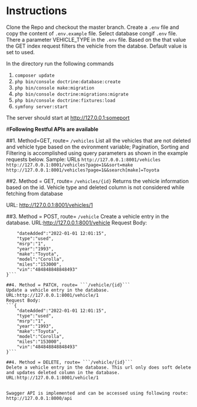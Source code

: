 # Instructions

Clone the Repo and checkout the master branch.
Create a ```.env``` file and copy the content of ```.env.example``` file. Select database congif ```.env``` file.
There a parameter VEHICLE_TYPE in the ```.env``` file. Based on the that value the GET index request filters the vehicle from the databse.
Default value is set to used.



In the directory run the following commands
1. ```composer update```
2. ```php bin/console doctrine:database:create```
3. ```php bin/console make:migration```
4. ```php bin/console doctrine:migrations:migrate```
5. ```php bin/console doctrine:fixtures:load```
6. ```symfony server:start```


The server should start at http://127.0.0.1:someport


#**Following Restful APIs are available**

##1. Method=GET, route= ```/vehicles```
List all the vehicles that are not deleted and vehicle type based on the evironment variable;
Pagination, Sorting and Filtering is accomplished using query parameters as shown in the example requests below.
Sample: URLs
```http://127.0.0.1:8001/vehicles```
```http://127.0.0.1:8001/vehicles?page=1&&sort=make```
```http://127.0.0.1:8001/vehicles?page=1&&search[make]=Toyota```

##2. Method = GET, route= ```/vehicles/{id}```
Returns the vehicle information based on the id. Vehicle type and deleted column is not considered while fetching from database 

URL:
http://127.0.0.1:8001/vehicles/1


##3. Method = POST, route= ```/vehicle```
Create a vehicle entry in the database.
URL:http://127.0.0.1:8001/vehicle
Request Body:
```{
    "dateAdded":"2022-01-01 12:01:15",
    "type":"used",
    "msrp":"1",
    "year":"1993",
    "make":"Toyota",
    "model":"Corolla",
    "miles":"153000",
    "vin":"484848848848493"
}```

##4. Method = PATCH, route= ```/vehicle/{id}```
Update a vehicle entry in the database.
URL:http://127.0.0.1:8001/vehicle/1
Request Body:
```{
    "dateAdded":"2022-01-01 12:01:15",
    "type":"used",
    "msrp":"1",
    "year":"1993",
    "make":"Toyota",
    "model":"Corolla",
    "miles":"153000",
    "vin":"484848848848493"
}```

##4. Method = DELETE, route= ```/vehicle/{id}```
Delete a vehicle entry in the database. This url only does soft delete and updates deleted column in the database.
URL:http://127.0.0.1:8001/vehicle/1


Swagger API is implemented and can be accessed using following route: http://127.0.0.1:8000/api
